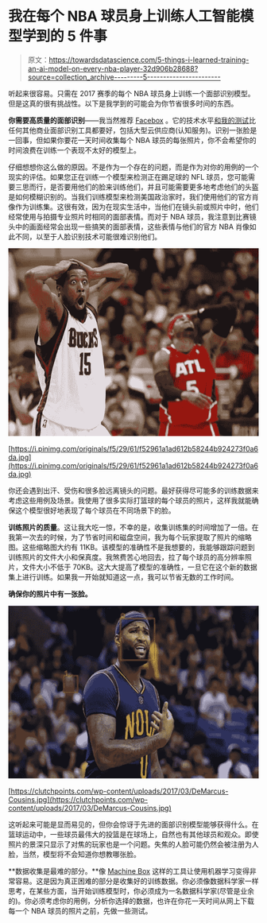 # 我在每个 NBA 球员身上训练人工智能模型学到的 5 件事

> 原文：<https://towardsdatascience.com/5-things-i-learned-training-an-ai-model-on-every-nba-player-32d906b28688?source=collection_archive---------5----------------------->

听起来很容易。只需在 2017 赛季的每个 NBA 球员身上训练一个面部识别模型。但是这真的很有挑战性。以下是我学到的可能会为你节省很多时间的东西。

**你需要高质量的面部识别**——我当然推荐 [Facebox](http://machinebox.io) 。它的技术水平[和我的测试](https://hackernoon.com/which-face-recognition-technology-performs-best-c2c839eb04e7)比任何其他商业面部识别工具都要好，包括大型云供应商(认知服务)。识别一张脸是一回事，但如果你要花一天时间收集每个 NBA 球员的每张照片，你不会希望你的时间浪费在训练一个表现不太好的模型上。

仔细想想你这么做的原因。不是作为一个存在的问题，而是作为对你的用例的一个现实的评估。如果您正在训练一个模型来检测正在踢足球的 NFL 球员，您可能需要三思而行，是否要用他们的脸来训练他们，并且可能需要更多地考虑他们的头盔是如何模糊识别的。当我们训练模型来检测美国政治家时，我们使用他们的官方肖像作为训练集。这很有效，因为在现实生活中，当他们在镜头前或照片中时，他们经常使用与拍摄专业照片时相同的面部表情。而对于 NBA 球员，我注意到比赛镜头中的画面经常会出现一些搞笑的面部表情，这些表情与他们的官方 NBA 肖像如此不同，以至于人脸识别技术可能很难识别他们。

![](img/98c011ecd75f9967510e65b62d6a7d66.png)

[https://i.pinimg.com/originals/f5/29/61/f52961a1ad612b58244b924273f0a6da.jpg](https://i.pinimg.com/originals/f5/29/61/f52961a1ad612b58244b924273f0a6da.jpg)

你还会遇到出汗、受伤和很多脸远离镜头的问题。最好获得尽可能多的训练数据来考虑这些用例及场景。我使用了很多实际打篮球的每个球员的照片，这样我就能确保这个模型很好地表现了每个球员在不同场景下的脸。

**训练照片的质量**。这让我大吃一惊，不幸的是，收集训练集的时间增加了一倍。在我第一次去的时候，为了节省时间和磁盘空间，我为每个玩家提取了照片的缩略图。这些缩略图大约有 11KB。该模型的准确性不是我想要的，我能够跟踪问题到训练照片的文件大小和保真度。我煞费苦心地回去，拉了每个球员的高分辨率照片，文件大小不低于 70KB。这大大提高了模型的准确性，一旦它在这个新的数据集上进行训练。如果我一开始就知道这一点，我可以节省无数的工作时间。

**确保你的照片中有一张脸。**

![](img/24eb06564d1ec44a2ca845dace2d9960.png)

[https://clutchpoints.com/wp-content/uploads/2017/03/DeMarcus-Cousins.jpg](https://clutchpoints.com/wp-content/uploads/2017/03/DeMarcus-Cousins.jpg)

这听起来可能是显而易见的，但你会惊讶于先进的面部识别模型能够获得什么。在篮球运动中，一些球员最伟大的投篮是在球场上，自然也有其他球员和观众。即使照片的景深只显示了对焦的玩家也是一个问题。失焦的人脸可能仍然会被注册为人脸，当然，模型将不会知道你想教哪张脸。

**数据收集是最难的部分。**像 [Machine Box](http://machinebox.io) 这样的工具让使用机器学习变得非常容易。这是因为真正困难的部分是收集好的训练数据。你必须像数据科学家一样思考，在某些方面，当开始训练模型时，你必须成为一名数据科学家(尽管是业余的)。你必须考虑你的用例，分析你选择的数据，也许在你花一天时间从网上下载每一个 NBA 球员的照片之前，先做一些测试。